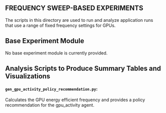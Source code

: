 FREQUENCY SWEEP-BASED EXPERIMENTS
---------------------------------

The scripts in this directory are used to run and analyze application
runs that use a range of fixed frequency settings for GPUs.

## Base Experiment Module

No base experiment module is currently provided.

## Analysis Scripts to Produce Summary Tables and Visualizations

#### `gen_gpu_activity_policy_recommendation.py`:

  Calculates the GPU energy efficient frequency and provides a policy
  recommendation for the gpu_activity agent.
